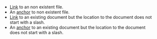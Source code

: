 *   [Link](/non-existing-file) to an non existent file.
*   An [anchor](/non-existing-file#foobar) to non existent file.
*   [Link](docs/getting_started/getting-started) to an existing document but the location to the document does not start with a slash.
*   An [anchor](docs/getting_started/getting-started#foobar) to an existing document but the location to the document does not start with a slash.
